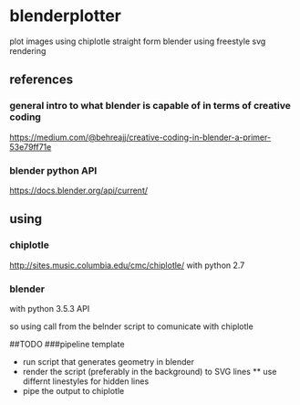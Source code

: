 # blenderplotter
plot images using chiplotle straight form blender using freestyle svg rendering

## references
### general intro to what blender is capable of in terms of creative coding
https://medium.com/@behreajj/creative-coding-in-blender-a-primer-53e79ff71e
### blender python API
https://docs.blender.org/api/current/


## using 
### chiplotle
http://sites.music.columbia.edu/cmc/chiplotle/
with python 2.7 

### blender
with python 3.5.3 API

so using call from the belnder script to comunicate with chiplotle

##TODO
###pipeline template
* run script that generates geometry in blender
* render the script  (preferably in the background) to SVG lines
** use differnt linestyles for hidden lines
* pipe the output to chiplotle


